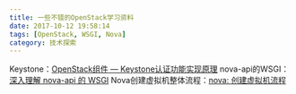 ```yaml
---
title: 一些不错的OpenStack学习资料
date: 2017-10-12 19:58:14
tags: [OpenStack, WSGI, Nova]
category: 技术探索
---
```

Keystone：[OpenStack组件 — Keystone认证功能实现原理](http://blog.csdn.net/hejin_some/article/details/58066427)
nova-api的WSGI：[深入理解 nova-api 的 WSGI](http://wsfdl.com/openstack/2013/10/18/%E7%90%86%E8%A7%A3nova-api%E7%9A%84WSGI%E6%A1%86%E6%9E%B6.html)
Nova创建虚拟机整体流程：[nova: 创建虚拟机流程](https://blog.apporc.org/2016/04/nova-%E5%88%9B%E5%BB%BA%E8%99%9A%E6%8B%9F%E6%9C%BA%E6%B5%81%E7%A8%8B/)
